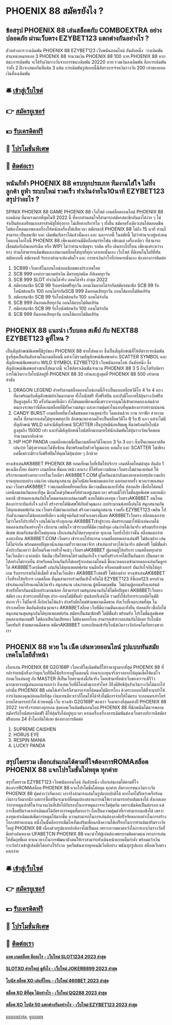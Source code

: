 # PHOENIX 88 สมัครยังไง ?
## ข้อสรุป PHOENIX 88 เล่นสล็อตกับ COMBOEXTRA อย่างปลอดภัย ผ่านเว็บตรง EZYBET123 แตกต่างกันอย่างไร ?
ตัวอย่างการวางเดิมพัน PHOENIX 88 EZYBET123 เว็บพนันออนไลน์ อันดับหนึ่ง  วางเดิมพันตำแหน่งหมายเลข 3 PHOENIX 88 จำนวนเงิน PHOENIX 88 100 บาท PHOENIX 88 หากชนะการเดิมพัน จะได้รับเงินรางวัลจากการชนะเดิมพัน 20220 บาท รวมเงินลงเดิมพัน
คือการเดิมพันว่าทั้ง 2 ฝั่งจะเสมอกันที่แต้ม 3 แต้ม การเดิมพันรูปแบบนี้มีอัตราการจ่ายเงินรางวัล 200 เท่าของยอดเงินที่ลงเดิมพัน

## 🛎 [เข้าสู่เว็บไซต์](https://bit.ly/3SdLNi2)
## 👉 [สมัครยูเซอร์](https://bit.ly/3SdLNi2)
## 💵 [รับเครดิตฟรี](https://bit.ly/3dyRKHj)
## 👑 [โปรโมชั่นพิเศษ](https://bit.ly/3dyRKHj)
## 📱 [ติดต่อเรา](https://bit.ly/3dyRKHj)

## พนันกีฬา PHOENIX 88 ครบทุกประเภท ทีมงานใส่ใจ ไม่ทิ้งลูกค้า ยูฟ่า ระบบใหม่ รวดเร็ว ทำเงินง่ายใน10นาที EZYBET123 สรุปว่าอะไร ?
SPINIX PHOENIX 88 GAME PHOENIX 88 เว็บไซต์ เกมสล็อตออนไลน์ PHOENIX 88 ยอดนิยม ที่มาแรงมากที่สุดในปี 2022 นี้ ที่หากท่านสนใจก็สามารถสมัครสมาชิกกันมาได้ง่าย ๆ ไม่จำเป็นต้องเตรียมเอกสารสำคัญให้ยุ่งยาก ไม่เสียค่าบริการใด ๆ ทั้งสิ้น สมัครครั้งเดียวเล่นได้ตลอดชีพ ไม่ต้องโหลดแอพลงเครื่องให้หนักเครื่องให้เสียเวลา สมัครมาสิ PHOENIX 88 ไม่ถึง 15 นาที ท่านก็สามารถ เป็นสมาชิก และ เดิมพันกับเราได้แล้วนั้นเอง
และ นอกจากนี้ ในสมัยนี้ ไม่ว่าท่านจะอยู่แห่งหนไหนบนโลกใบนี้ PHOENIX 88 เพียงแค่ท่านมีมือถือสมาร์ทโฟน เพียงแค่ เครื่องเดียว ที่สามารถเชื่อมต่อกับอินเทอร์เน็ต หรือ WIFI ไม่ว่าท่านจะติดธุระ รถติด หรือ เดินทางไปไหน เพียงแค่ระหว่างทาง ท่านก็สามารถเดิมพันและเล่นเกมสล็อตได้ทุกที่ทุกเวลาเลยนั้นเอง เว็บไซต์ ที่มีเทคโนโลยีที่ทันสมัยแบบนี้ สมัครมาสิ รับรองท่านจะต้องติดใจ และ การหาเงินกำไรที่ง่ายดายนั้นเอง
ช่องทางการติดต่อ
1. SCB99 เว็บคาสิโนออนไลน์ยอดนิยมของประเทศไทย
2. SCB 999 แหล่งรวมเกมทำเงิน มีครบทุกชนิด อัปเดตทุกวัน
3. SCB 999 SLOT ทำเงินได้จริง ถอนได้จริง ล่าสุด 2022
4. สมัครสมาชิก SCB 99 รับเครดิตฟรีทุกวัน ถอนเงินแบบไม่จำกัดสมัครสมาชิก SCB 99 รับโบนัสต้อนรับ 100 ถอนไม่จำกัดSCB 999 คืนยอดเสียทุกวัน ถอนได้แบบไม่ติดเทิร์น
5. สมัครสมาชิก SCB 99 รับโบนัสต้อนรับ 100 ถอนไม่จำกัด
6. SCB 999 คืนยอดเสียทุกวัน ถอนได้แบบไม่ติดเทิร์น
7. สมัครสมาชิก SCB 99 รับโบนัสต้อนรับ 100 ถอนไม่จำกัด
8. SCB 999 คืนยอดเสียทุกวัน ถอนได้แบบไม่ติดเทิร์น

## PHOENIX 88 แนะนำ เว็บบอล สเต็ป กับ NEXT88 EZYBET123 ดูที่ไหน ?
เป็นสัญลักษณ์พิเศษที่มีรูปของ PHOENIX 88 ชายใส่หมวก ซึ่งเป็นสัญลักษณ์ที่ให้อัตราการเดิมพันสูงที่สุดเป็นอันดับสามในเกมสล็อตนี้ แต่จะไม่รวมสัญลักษณ์พิเศษอย่าง SCATTER SYMBOL และสัญลักษณ์พิเศษอย่าง WILD SYMBOL EZYBET123 เว็บพนันออนไลน์ อันดับหนึ่ง ซึ่งสัญลักษณ์พิเศษอย่างชายใส่หมวกนี้ จะให้อัตราเดิมพันจำนวน PHOENIX 88 3 5 ก็จะได้รับอัตราการได้เงินรางวัลโบนัสอยู่ที่ PHOENIX 88 30 เท่าและสูงสุดที่ PHOENIX 88 500 เท่าตามลำดับ
1. DRAGON LEGEND สำหรับเกมสล็อตออนไลน์เกมนี้ก็จะเป็นแบบสล็อตวิดีโอ 4 รีล 4 แถว ที่มาพร้อมกับสัญลักษณ์ทำเงินมากมาย ทั้งโบนัสฟรี ทั้งฟรีสปิน และยังมีโอกาสได้ลุ้นรางวัลฟรีสปินสูงสุดถึง 10 ครั้งกันเลยทีเดียว ยังไม่หมดเพียงแค่นี้เพราะหากคุณได้เข้ามาทดลองเล่นด้วยตนเองจะพบว่านี่คือเกมสล็อตที่มีทั้งความสนุก และความคุ้มค่าในแบบที่คุณต้องการอย่างแน่นอน
2. CANDY BURST เกมสล็อตที่มาในธีมขนมหวานสุดน่ารัก โดดเด่นด้วย ภาพ กราฟิก สวยงามสดใส ที่สามารถเล่นได้ทุกเพศทุกวัย ลักษณะของเกมก็จะเป็นสล็อตวิดีโอ 6 รีล 6 แถว แต่จะไม่มีสัญลักษณ์ WILD แต่จะมีสัญลักษณ์ SCATTER เป็นรูปหมีน้อยสีชมพู ที่มาพร้อมกับโบนัสสูงสุดถึง 15000 เท่า และยังมีสัญลักษณ์โบนัสอีกมากมายให้นักเดิมพันได้ลุ้นรางวัลแจ็คพอตจำนวนมากอีกด้วย
3. HIP HOP PANDA เกมสล็อตเกมนี้เป็นเกมสล็อตวิดีโอแบบ 3 รีล 3 แถว ซึ่งเป็นเกมคลาสสิคเล่นง่าย ไม่ยุ่งยากและไม่ซับซ้อน ที่มาพร้อมกับตัวทวีคูณแบบ คอมโบ และ SCATTER ไม่เพียงแค่นี้เพราะมีรางวัลฟรีสปินให้คุณได้ลุ้นบ่อย ๆ อีกด้วย

ทางเข้าเล่นAK88BET PHOENIX 88 ยอดเยี่ยมเว็บที่เปิดให้บริการ เกมสล็อตใหม่ล่าสุด อันดับ 1 ของเมืองไทย คัดสรร เกมสล็อต ชั้นแนวหน้า มาแรง ที่ได้รับความนิยม เว็บตรงไม่ผ่านเอเย่นต์ ให้บริการเกมอย่างครบวงจรในเว็บเดียว AK88BET.COM ผู้ใดกันแน่กำลังมองหาแหล่งสรุปความเบิกบานทุกแบบอย่าง เล่นง่าย เล่นสนุกสนาน ลุ้นโบนัสแจ็คพอตแตกง่าย แตกหลายครั้ง พวกเราขอเสนอแนะ เว็บตรงAK88BET รวมเกมสล็อตที่ยอดเยี่ยม มีความมั่นคงและยั่งยืน ปลอดภัย เชื่อถือได้คนก็เลยนิยมเล่นกันเยอะที่สุด มีเกมใหม่ๆอัพเดทให้ท่านอยู่เสมอเวลา พร้อมมีโปรโมชั่นสุดพิเศษ แตกหนัก แตกดี เข้าทดลองเล่นกันในโหมดทดลองเล่นเกมฟรี แบบไม่ต้องลงทุน เว็บตรงAK88BET คนไหนต้องการจะบันเทิงใจ แล้วก็ สร้างรายได้พิเศษให้กับตัวคุณเอง งบประมาณน้อยก็เล่นได้ สนุกสนานกันได้ทุกแพลตฟอร์ม บน เว็บตรงไม่ผ่านเอเย่นต์ สร้างความสนุกสนาน รวมทั้ง EZYBET123 เพลิน ไปกับตัวเกมมากไม่น้อยเลยทีเดียว มาพิสูจน์กันด้วยตัวเองตรงนี้เลย AK88BETเว็บตรง สล็อตแตกง่าย ไม่ว่าใครก็ประทับใจ เล่นได้เงินจริงทุกเกม
AK88BETเข้าสู่ระบบ คัดสรรเกมมาให้นักเล่นเกมได้ทดลองเล่นกันอย่างจุใจ เบิกบาน เพลินใจ เข้าระบบที่ดีมีความล้ำยุค เล่นง่ายได้เงินจริง พร้อมบริการสุดพิเศษ ต้อนรับสมาชิกใหม่ทุกคน เลือกเล่นกันได้ครบทุกค่าย ทุกเกม โดยยิ่งไปกว่านั้น สล็อตแตกง่าย ลงทะเบียน AK88BET.COM เว็บตรง เข้าระบบโปรแกรม เกมสล็อตทดลองเล่นฟรี ไม่ต้องฝาก เล่นได้ไม่จำกัด พร้อมตอบปัญหานักเล่นเกมทั่วราชอาณาจักร เข้าเล่นกล้วยๆได้เงินจริง สมัครฟรี ไม่มีขั้นต่ำ ค้ำประกันเลยว่า มือใหม่จึงควรตรึงใจแน่ๆ เว็บตรงAK88BET ผู้แทนผู้ให้บริการ เกมสล็อตทุกค่าย ในเว็บเดียว แจกหนัก จัดเต็ม เปิดให้ท่านได้ร่วมบันเทิงใจ รวมทั้งสร้างรายได้เป็นอันมาก เป็นคนรวยได้อย่างไม่ยากเย็น สำหรับคนไหนกันยังไม่เคยรู้จะเล่นเกมไหนดี ชี้แนะทดลองเข้ามาทดลองเล่นกันดูกรได้ AK88BETเครดิตฟรี เล่นกันได้ทุกแพลตฟอร์ม บนมือถือ หรือคอมพิวเตอร์ บันเทิงใจกันได้ทุกเกม รับอรรถรสกันได้เต็มที่ ด้านในเว็บเดียว AK88BETเล่นฟรี ไม่ต้องฝาก
ทางเข้าเล่นAK88BET เว็บที่รอให้บริการ เกมสล็อต ที่คุณสามารถร่วมบันเทิงใจกันได้ EZYBET123 อีซี่เบท123 ครบถ้วน เข้าเล่นเกมโปรดเกมได้เงินจริง สนุกสนาน เล่นง่ายเกม ตู้สล็อตแมชชีน  ไม่ผ่านผู้แทนหรือเอเย่นต์ สำหรับใครกันแน่มีงบประมาณน้อย ก็สามารถร่วมสนุกสนานกันได้ไม่คือปัญหา AK88BETเว็บตรง สมัคร เอง ด้วยระบบที่ล้ำยุค ฝาก-ถอนไม่มีขั้นต่ำ ทุนน้อยก็เล่นได้ รวมทั้งใช้บริการระบบอัตโนมัติ สบาย เร็ว ไม่กี่นาที ก็เบิกเงินได้แล้ว สำหรับมือใหม่ห้ามพลาดเด็ดขาด กับเว็บที่เหมาะสมที่สุด ในประเทศไทย ติดอันดับต้นๆมาแรง AK88BETสล็อต เว็บที่มีความมั่นคงและยั่งยืน ปลอดภัย เชื่อถือได้ สนุกสนานสุดสนุกกันได้ทุกแพลตฟอร์ม สมัครเป็นสมาชิกฟรี ไม่มีขั้นต่ำ พร้อมรับ โปรโมชั่นสุดพิเศษ ทดลองเล่นเกมฟรี ไม่ต้องเสียเงินเสียทอง ไม่ต้องคอยโอน สามารถเข้าระบบเล่นกันได้เลย รับโบนัสโดยทันที ห้ามพลาดเด็ดขาด สมัครAK88BET ลงทะเบียนเข้ารับโบนัสเงินรางวัลก้อนโตกับทางพวกเรา

## PHOENIX 88 หวย ใน เน็ต เล่นหวยออนไลน์ รูปแบบทันสมัย เทคโนโลยีล้ำหน้า
เลือกเล่น PHOENIX 88 G2G168P เว็บคาสิโนเดิมพันที่ให้ราคาสูงมากที่สุด PHOENIX 88 ที่กล้าจ่ายหนักยิ่งกว่าทุกเว็บที่ปิดให้บริการอยู่ในตอนนี้ ก่อนจะลงทุนจริงเราอยากให้คุณเช็คให้แน่ใจก่อนเว็บเล่นอยู่ กับ MASTER ที่เป็นเว็บตรงแห่งนี้กันจริง โดยเข้ามาที่หน้าเว็บของเราจะมีรีวิวมากมายจากผู้เล่นออกมาบอกว่า ยิ่งเล่นเว็บที่ดีโด่งดังมากเท่าไหร่ ก็ยิ่งมีสิทธิลุ้นรับเงินรางวัลได้มากไปเท่านั้น PHOENIX 88 เล่นได้เท่าไหร่ก็สามารถจ่ายได้หมดไม่มีการโกง
ด้วยระบบออโต้ที่จะมาทำให้การเงินของคุณปลอดภัยที่สุด เงินบาทเดียวเราก็โอนให้ได้จริงไม่มีการจ่ายให้ไม่ครบ จะถอนมาเท่าไหร่บาทก็สามารถทำได้ ด้วยเหตุนี้ เว็บ ทางเข้า G2G168P ของเรา จึงมาแรงที่สุดแห่งปี PHOENIX 88 2022 จ่ายจริงจ่ายตรงทุกยอด สุดยอดเว็บเดิมพันออนไลน์ PHOENIX 88 ที่นักพนันไม่ควรพลาดสมัครรับโบนัสเครดิตฟรี มีให้ลุ้นรับได้อยู่ทุกเวลา ครบเครื่องเรื่องการเดิมพันต้องเว็บตรงบริการดีสมัครฟรีตบอด 24 ชั่วโมงกันได้เลย
ช่องทางการติดต่อ
1. SUPREME CAISHEN
2. HORUS EYE
3. RESPIN MANIA
4. LUCKY PANDA

## สรุปโดยรวม เลือกเล่นเกมได้ตามที่ใจต้องการROMAสล็อต PHOENIX 88 แจกโปรโมชั่นไม่หยุด ทุกค่าย
สรุปโดยรวม EZYBET123 เว็บพนันออนไลน์ อันดับหนึ่ง เลือกเล่นเกมได้ตามที่ใจต้องการROMAสล็อต PHOENIX 88 แจกโปรโมชั่นไม่หยุด ทุกค่าย อัตราการชนะเงินรางวัล PHOENIX 88 คุ้มค่ากว่ากันเยอะ เอาจริงสามารถเล่นในรูปแบบปกติได้ หากใครไม่รีบเร่งหรือร้อนเงินรางวัลมากนัก แต่การซื้อสปินจะมาเปลี่ยนแปลงสถานการณ์ให้เราสามารถทำแต้มแซงได้ สังเกตเลยว่าการหมุนปกติในจำนวนเงินที่เสียไปกับรอบในการหมุนอาจจะไม่คุ้มกัน เพราะมันคิดเป็นต่อรอบ แต่การซื้อสปินราคาเท่าเดิมแต่ได้อัตราการหมุนที่มากกว่า ถือเป็นความคุ้มค่าที่เราสามารถฉกชิงได้ เพราะลงทุนเท่าเดิมแต่เพิ่มการหมุนได้มากขึ้น ความสามารถในการเล่นต้องอาศัยปัจจัยหลายอย่างในการสร้างโอกาสทำคะแนน หนึ่งในนั้นคือการเพิ่มไอเท็มเสริมเพื่อฉกชิงความได้เปรียบในการทำแต้มเสริมรางวัลใหญ่ PHOENIX 88 เนื่องด้วยรูปแบบปกติอาจไม่เป็นผล เพราะความคาดหวังในการเอาเงินรางวัลที่มีอย่างล้นหลาม UFABETCN PHOENIX 88 แนะนำให้ผู้เล่นต้องพยายามติดตามแนวทางการเล่นให้สัมฤทธิ์ผล หาแนวทางในการพัฒนาตัวตนให้เราสามารถยังเดินหน้าแบบเต็มกำลัง พร้อมคว้าเงินรางวัลก้าวเข้าสู่เส้นชัยได้อย่างไร้กังวล จุดเริ่มต้นหากทุกคนมีเว็บดีอย่าง พนันทุกรูปแบบ สล็อตเว็บตรง แตกง่าย

## 🛎 [เข้าสู่เว็บไซต์](https://bit.ly/3SdLNi2)
## 👉 [สมัครยูเซอร์](https://bit.ly/3SdLNi2)
## 💵 [รับเครดิตฟรี](https://bit.ly/3dyRKHj)
## 👑 [โปรโมชั่นพิเศษ](https://bit.ly/3dyRKHj)
## 📱 [ติดต่อเรา](https://bit.ly/3dyRKHj)

#### [แอด เกมสล็อต คืออะไร - เว็บใหม่ SLOT1234 2023 ล่าสุด](https://atom.io/themes/แอด%20เกมสล็อต%20คืออะไร%20-%20เว็บใหม่%20slot1234%202023%20ล่าสุด)
#### [SLOTXO ค่ายใหญ่ ดูยังไง - เว็บใหม่ JOKER8899 2023 ล่าสุด](https://atom.io/themes/slotxo%20ค่ายใหญ่%20ดูยังไง%20-%20เว็บใหม่%20joker8899%202023%20ล่าสุด)
#### [โบนัส สล็อต XO เล่นที่ไหน - เว็บใหม่ 460BET 2023 ล่าสุด](https://atom.io/themes/โบนัส%20สล็อต%20xo%20เล่นที่ไหน%20-%20เว็บใหม่%20460bet%202023%20ล่าสุด)
#### [สล็อต XO ดีที่สุด ได้อย่างไร - เว็บใหม่ QQ288 2023 ล่าสุด](https://atom.io/themes/สล็อต%20xo%20ดีที่สุด%20ได้อย่างไร%20-%20เว็บใหม่%20qq288%202023%20ล่าสุด)
#### [สล็อต XO โบนัส 50 แตกต่างกันอย่างไร - เว็บใหม่ EZYBET123 2023 ล่าสุด](https://atom.io/themes/สล็อต%20xo%20โบนัส%2050%20แตกต่างกันอย่างไร%20-%20เว็บใหม่%20ezybet123%202023%20ล่าสุด)

[ผลบอลล่าสุด](https://siamsport.tv "ผลบอลล่าสุด"), [ดูบอลสด](https://siamsport.tv/ดูบอลสด "ดูบอลสด")